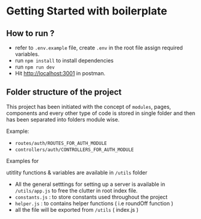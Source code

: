 # Getting Started with boilerplate

## How to run ?
- refer to `.env.example` file, create `.env` in the root file assign required variables.
- run `npm install` to install dependencies
- run `npm run dev`
- Hit [http://localhost:3001](http://localhost:3001) in postman.

## Folder structure of the project
This project has been initiated with the concept of `modules`, pages, components and every other type of code is stored in single folder and then has been separated into folders module wise.

Example: 
- `routes/auth/ROUTES_FOR_AUTH_MODULE`
- `controllers/auth/CONTROLLERS_FOR_AUTH_MODULE`

Examples for 

utitlity functions & variables are available in `/utils` folder
- All the general setttings for setting up a server is available in `/utils/app.js` to free the clutter in root index file.
- `constants.js` : to store constants used throughout the project 
- `helper.js` : to contains helper functions ( i.e roundOff function )
- all the file will be exported from `/utils` ( index.js )
